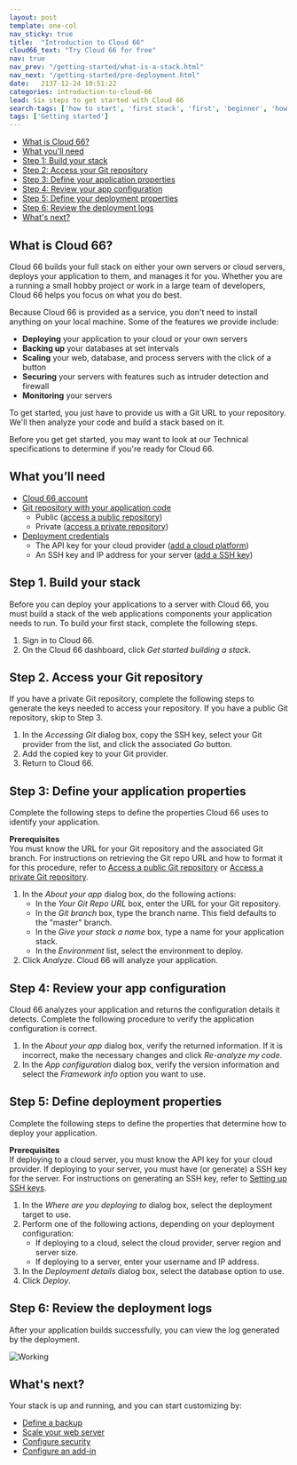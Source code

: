 ```yaml
---
layout: post
template: one-col
nav_sticky: true
title:  "Introduction to Cloud 66"
cloud66_text: "Try Cloud 66 for free"
nav: true
nav_prev: "/getting-started/what-is-a-stack.html"
nav_next: "/getting-started/pre-deployment.html"
date:   2137-12-24 10:51:22
categories: introduction-to-cloud-66
lead: Six steps to get started with Cloud 66
search-tags: ['how to start', 'first stack', 'first', 'beginner', 'how to', 'build a stack', 'access code']
tags: ['Getting started']
---
```


<ul class="page-toc">
	<li>
		<a href="#cloud66">What is Cloud 66?</a>
	</li>
	<li>
		<a href="#needed">What you'll need</a>
	</li>
	<li>
		<a href="#1">Step 1: Build your stack</a>
	</li>
	<li>
		<a href="#2">Step 2: Access your Git repository</a>
	</li>
	<li>
		<a href="#3">Step 3: Define your application properties</a>
	</li>
	<li>
		<a href="#4">Step 4: Review your app configuration</a>
	</li>
	<li>
		<a href="#5">Step 5: Define your deployment properties</a>
	</li>
	<li>
		<a href="#6">Step 6: Review the deployment logs</a>
	</li>
	<li>
		<a href="#next">What's next?</a>
	</li>
</ul>

<h2 id="cloud66">What is Cloud 66?</h2>

Cloud 66 builds your full stack on either your own servers or cloud servers, deploys your application to them, and manages it for you.
Whether you are a running a small hobby project or work in a large team of developers, Cloud 66 helps you focus on what you do best.

Because Cloud 66 is provided as a service, you don't need to install anything on your local machine. Some of the features we provide include:

- <b>Deploying</b> your application to your cloud or your own servers
- <b>Backing up</b> your databases at set intervals
- <b>Scaling</b> your web, database, and process servers with the click of a button
- <b>Securing</b> your servers with features such as intruder detection and firewall
- <b>Monitoring</b> your servers

To get started, you just have to provide us with a Git URL to your repository. We'll then analyze your code and build a stack based on it.

Before you get get started, you may want to look at our Technical specifications to determine if you're ready for Cloud 66.

<h2 id="needed">What you’ll need</h2>

<ul>
	<li><a href="https://app.cloud66.com/users/sign_up" target="_blank">Cloud 66 account</a></li>
	<li><a href="http://community.cloud66.com/articles/accessing-your-git-repository">Git repository with your application code</a>
		<ul>
			<li>Public (<a href="http://community.cloud66.com/articles/accessing-your-git-repository#public">access a public repository</a>)</li>
			<li>Private (<a href="http://community.cloud66.com/articles/accessing-your-git-repository#private">access a private repository</a>)</li>
		</ul> 
	</li>		
	<li><a href="/deployment/deploy-to-your-cloud">Deployment credentials</a>
		<ul>
			<li>The API key for your cloud provider (<a href="/deployment/deploy-to-your-cloud">add a cloud platform</a>)</li>
			<li>An SSH key and IP address for your server (<a href="/deployment/deploy-to-your-own-server">add a SSH key</a>)</li>
		</ul> 
	</li>
</ul>

<h2 id="1">Step 1. Build your stack</h2>
Before you can deploy your applications to a server with Cloud 66, you must build a stack of the web applications components your application needs to run. To build your first stack, complete the following steps.

1. Sign in to Cloud 66.
2. On the Cloud 66 dashboard, click <i>Get started building a stack</i>.

<h2 id="2">Step 2. Access your Git repository</h2>
If you have a private Git repository, complete the following steps to generate the keys needed to access your repository. If you have a public Git repository, skip to Step 3.

1. In the <i>Accessing Git</i> dialog box, copy the SSH key, select your Git provider from the list, and click the associated <i>Go</i> button.
2. Add the copied key to your Git provider.
3. Return to Cloud 66.

<h2 id="3">Step 3: Define your application properties</h2>
Complete the following steps to define the properties Cloud 66 uses to identify your application.

<b>Prerequisites</b><br/>
You must know the URL for your Git repository and the associated Git branch. For instructions on retrieving the Git repo URL and how to format it for this procedure, refer to <a href="http://community.cloud66.com/articles/accessing-your-git-repository#public">Access a public Git repository</a> or <a href="http://community.cloud66.com/articles/accessing-your-git-repository#private">Access a private Git repository</a>.

<ol>
	<li>In the <i>About your app</i> dialog box, do the following actions:
		<ul>
			<li>In the <i>Your Git Repo URL</i> box, enter the URL for your Git repository.</li>
			<li>In the <i>Git branch</i> box, type the branch name. This field defaults to the "master" branch.</li>
			<li>In the <i>Give your stack a name</i> box, type a name for your application stack.</li>
			<li>In the <i>Environment</i> list, select the environment to deploy.</li>
		</ul>
	</li>		
	<li>Click <i>Analyze</i>. Cloud 66 will analyze your application.</li>
</ol>

<h2 id="4">Step 4: Review your app configuration</h2>
Cloud 66 analyzes your application and returns the configuration details it detects. Complete the following procedure to verify the application configuration is correct.

1. In the <i>About your app</i> dialog box, verify the returned information. If it is incorrect, make the necessary changes and click <i>Re-analyze my code</i>.
2. In the <i>App configuration</i> dialog box, verify the version information and select the <i>Framework info</i> option you want to use.

<h2 id="5">Step 5: Define deployment properties</h2>
Complete the following steps to define the properties that determine how to deploy your application.

<b>Prerequisites</b><br/>
If deploying to a cloud server, you must know the API key for your cloud provider. If deploying to your server, you must have (or generate) a SSH key for the server. For instructions on generating an SSH key, refer to [Setting up SSH keys](http://community.cloud66.com/articles/setting-up-ssh-keys).

<ol>
	<li>In the <i>Where are you deploying to</i> dialog box, select the deployment target to use.</li>
	<li>Perform one of the following actions, depending on your deployment configuration:
		<ul>
			<li>If deploying to a cloud, select the cloud provider, server region and server size.</li>
			<li>If deploying to a server, enter your username and IP address.</li>
		</ul>
	</li>		
	<li>In the <i>Deployment details</i> dialog box, select the database option to use.</li>
	<li>Click <i>Deploy</i>.</li>
</ol>

<h2 id="6">Step 6: Review the deployment logs</h2>
After your application builds successfully, you can view the log generated by the deployment.

![Working](http://cdn.cloud66.com/images/help/first_stack_preparing.png)

<h2 id="next">What's next?</h2>
Your stack is up and running, and you can start customizing by: 

- [Define a backup](/stack-add-ins/database-backups)
- [Scale your web server](/deployment/scaling)
- [Configure security](/building-your-stack/stack-network-settings)
- [Configure an add-in](/stack-add-ins/add-in-implementation)